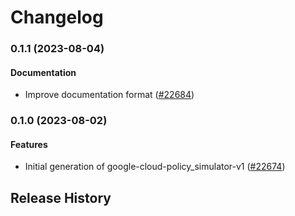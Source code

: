 # Changelog

### 0.1.1 (2023-08-04)

#### Documentation

* Improve documentation format ([#22684](https://github.com/googleapis/google-cloud-ruby/issues/22684)) 

### 0.1.0 (2023-08-02)

#### Features

* Initial generation of google-cloud-policy_simulator-v1 ([#22674](https://github.com/googleapis/google-cloud-ruby/issues/22674)) 

## Release History
